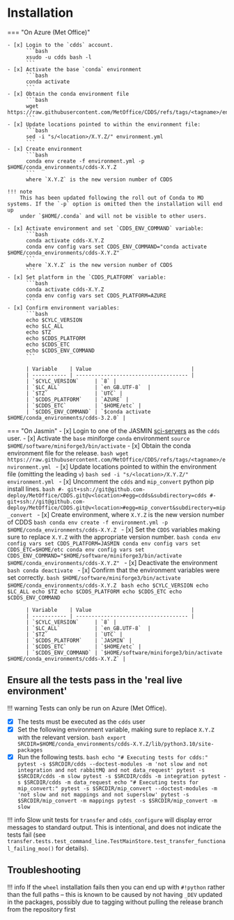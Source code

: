 # Installation

=== "On Azure (Met Office)"

    - [x] Login to the `cdds` account.
          ```bash
          xsudo -u cdds bash -l
          ```
    - [x] Activate the base `conda` environment
          ```bash
          conda activate
          ```
    - [x] Obtain the conda environment file
          ```bash
          wget https://raw.githubusercontent.com/MetOffice/CDDS/refs/tags/<tagname>/environment.yml
          ```
    - [x] Update locations pointed to within the environment file:
          ```bash
          sed -i "s/<location>/X.Y.Z/" environment.yml
          ```
    - [x] Create environment
          ```bash
          conda env create -f environment.yml -p $HOME/conda_environments/cdds-X.Y.Z
          ```
          where `X.Y.Z` is the new version number of CDDS

    !!! note
        This has been updated following the roll out of Conda to MO systems. If the `-p` option is omitted then the installation will end up 
        under `$HOME/.conda` and will not be visible to other users.

    - [x] Activate environment and set `CDDS_ENV_COMMAND` variable:
          ```bash
          conda activate cdds-X.Y.Z
          conda env config vars set CDDS_ENV_COMMAND="conda activate $HOME/conda_environments/cdds-X.Y.Z"
          ```
          where `X.Y.Z` is the new version number of CDDS
          ```
    - [x] Set platform in the `CDDS_PLATFORM` variable:
          ```bash
          conda activate cdds-X.Y.Z
          conda env config vars set CDDS_PLATFORM=AZURE
          ```
    - [x] Confirm environment variables:
          ```bash
          echo $CYLC_VERSION
          echo $LC_ALL
          echo $TZ
          echo $CDDS_PLATFORM
          echo $CDDS_ETC
          echo $CDDS_ENV_COMMAND
          ```

          | Variable    | Value                                |
          | ----------- | ------------------------------------ |
          | `$CYLC_VERSION`     | `8` |
          | `$LC_ALL`           | `en_GB.UTF-8`  |
          | `$TZ`               | `UTC` |
          | `$CDDS_PLATFORM`    | `AZURE` |
          | `$CDDS_ETC`         | `$HOME/etc` |
          | `$CDDS_ENV_COMMAND` | `$conda activate $HOME/conda_environments/cdds-3.2.0` |



=== "On Jasmin"
    - [x] Login to one of the JASMIN [sci-servers](https://help.jasmin.ac.uk/docs/interactive-computing/sci-servers/#available-sci-servers) as the `cdds` user.
    - [x] Activate the `base` miniforge `conda` environment
          ```
          source $HOME/software/miniforge3/bin/activate
          ```
    - [x] Obtain the conda environment file for the release.
          ```bash
          wget https://raw.githubusercontent.com/MetOffice/CDDS/refs/tags/<tagname>/environment.yml
          ```
    - [x] Update locations pointed to within the environment file (omitting the leading `v`)
          ```bash
          sed -i "s/<location>/X.Y.Z/" environment.yml
          ```
    - [x] Uncomment the `cdds` and `mip_convert` python pip install lines.
          ```bash
            #- git+ssh://git@github.com-deploy/MetOffice/CDDS.git@v<location>#egg=cdds&subdirectory=cdds
            #- git+ssh://git@github.com-deploy/MetOffice/CDDS.git@v<location>#egg=mip_convert&subdirectory=mip_convert
          ```
    - [x] Create environment, where `X.Y.Z` is the new version number of CDDS
          ```bash
          conda env create -f environment.yml -p $HOME/conda_environments/cdds-X.Y.Z
          ```
    - [x] Set the `CDDS` variables making sure to replace `X.Y.Z` with the appropriate version number.
          ```bash
          conda env config vars set CDDS_PLATFORM=JASMIN
          conda env config vars set CDDS_ETC=$HOME/etc
          conda env config vars set CDDS_ENV_COMMAND="$HOME/software/miniforge3/bin/activate $HOME/conda_environments/cdds-X.Y.Z"
          ```
    - [x] Deactivate the environment
          ```bash
          conda deactivate
          ```
    - [x] Confirm that the environment variables were set correctly.
          ```bash
          $HOME/software/miniforge3/bin/activate $HOME/conda_environments/cdds-X.Y.Z
          ```
          ```bash
          echo $CYLC_VERSION
          echo $LC_ALL
          echo $TZ
          echo $CDDS_PLATFORM
          echo $CDDS_ETC
          echo $CDDS_ENV_COMMAND
          ```

          | Variable    | Value                                |
          | ----------- | ------------------------------------ |
          | `$CYLC_VERSION`     | `8` |
          | `$LC_ALL`           | `en_GB.UTF-8`  |
          | `$TZ`               | `UTC` |
          | `$CDDS_PLATFORM`    | `JASMIN` |
          | `$CDDS_ETC`         | `$HOME/etc` |
          | `$CDDS_ENV_COMMAND` | `$HOME/software/miniforge3/bin/activate $HOME/conda_environments/cdds-X.Y.Z` |

## Ensure all the tests pass in the 'real live environment'

!!! warning
    Tests can only be run on Azure (Met Office).

- [x] The tests must be executed as the `cdds` user
- [x] Set the following environment variable, making sure to replace `X.Y.Z` with the relevant version.
      ```bash
      export SRCDIR=$HOME/conda_environments/cdds-X.Y.Z/lib/python3.10/site-packages
      ```
- [x] Run the following tests.
      ```bash
      echo "# Executing tests for cdds:"
      pytest -s $SRCDIR/cdds --doctest-modules -m 'not slow and not integration and not rabbitMQ and not data_request'
      pytest -s $SRCDIR/cdds -m slow
      pytest -s $SRCDIR/cdds -m integration
      pytest -s $SRCDIR/cdds -m data_request
      echo "# Executing tests for mip_convert:"
      pytest -s $SRCDIR/mip_convert --doctest-modules -m 'not slow and not mappings and not superslow'
      pytest -s $SRCDIR/mip_convert -m mappings
      pytest -s $SRCDIR/mip_convert -m slow
      ```

!!! info
    Slow unit tests for `transfer` and `cdds_configure` will display error messages to standard output. This is intentional, 
    and does not indicate the tests fail (see `transfer.tests.test_command_line.TestMainStore.test_transfer_functional_failing_moo()` 
    for details).


## Troubleshooting

!!! info 
      If the `wheel` installation fails then you can end up with `#!python` rather than the full paths – this is known to be caused by not having 
      `_DEV` updated in the packages, possibly due to tagging without pulling the release branch from the repository first
